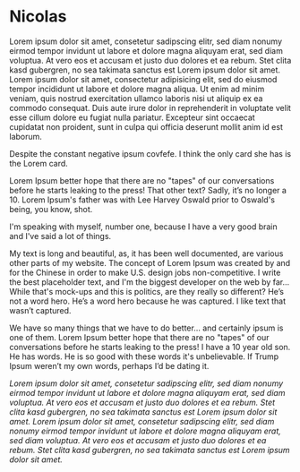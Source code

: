 # Nicolas
Lorem ipsum dolor sit amet, consetetur sadipscing elitr, sed diam nonumy eirmod tempor invidunt ut labore et dolore magna aliquyam erat, sed diam voluptua. At vero eos et accusam et justo duo dolores et ea rebum. Stet clita kasd gubergren, no sea takimata sanctus est Lorem ipsum dolor sit amet. Lorem ipsum dolor sit amet, consectetur adipisicing elit, sed do eiusmod tempor incididunt ut labore et dolore magna aliqua. Ut enim ad minim veniam, quis nostrud exercitation ullamco laboris nisi ut aliquip ex ea commodo consequat. Duis aute irure dolor in reprehenderit in voluptate velit esse cillum dolore eu fugiat nulla pariatur. Excepteur sint occaecat cupidatat non proident, sunt in culpa qui officia deserunt mollit anim id est laborum.  

Despite the constant negative ipsum covfefe. I think the only card she has is the Lorem card.

Lorem Ipsum better hope that there are no "tapes" of our conversations before he starts leaking to the press! That other text? Sadly, it’s no longer a 10. Lorem Ipsum's father was with Lee Harvey Oswald prior to Oswald's being, you know, shot.

I'm speaking with myself, number one, because I have a very good brain and I've said a lot of things.

My text is long and beautiful, as, it has been well documented, are various other parts of my website. The concept of Lorem Ipsum was created by and for the Chinese in order to make U.S. design jobs non-competitive. I write the best placeholder text, and I'm the biggest developer on the web by far... While that's mock-ups and this is politics, are they really so different? He’s not a word hero. He’s a word hero because he was captured. I like text that wasn’t captured.

We have so many things that we have to do better... and certainly ipsum is one of them. Lorem Ipsum better hope that there are no "tapes" of our conversations before he starts leaking to the press! I have a 10 year old son. He has words. He is so good with these words it's unbelievable. If Trump Ipsum weren’t my own words, perhaps I’d be dating it.

*Lorem ipsum dolor sit amet, consetetur sadipscing elitr, sed diam nonumy eirmod tempor invidunt ut labore et dolore magna aliquyam erat, sed diam voluptua. At vero eos et accusam et justo duo dolores et ea rebum. Stet clita kasd gubergren, no sea takimata sanctus est Lorem ipsum dolor sit amet. Lorem ipsum dolor sit amet, consetetur sadipscing elitr, sed diam nonumy eirmod tempor invidunt ut labore et dolore magna aliquyam erat, sed diam voluptua. At vero eos et accusam et justo duo dolores et ea rebum. Stet clita kasd gubergren, no sea takimata sanctus est Lorem ipsum dolor sit amet.*
